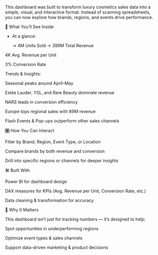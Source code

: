 This dashboard was built to transform luxury cosmetics sales data into a simple, visual, and interactive format. Instead of scanning spreadsheets, you can now explore how brands, regions, and events drive performance.

🌟 What You’ll See Inside

- At a glance:  

  -> 4M Units Sold
  -> 399M Total Revenue

4K Avg. Revenue per Unit

3% Conversion Rate

Trends & Insights:

Seasonal peaks around April–May

Estée Lauder, YSL, and Rare Beauty dominate revenue

NARS leads in conversion efficiency

Europe tops regional sales with 89M revenue

Flash Events & Pop-ups outperform other sales channels

🎛 How You Can Interact

Filter by Brand, Region, Event Type, or Location

Compare brands by both revenue and conversion

Drill into specific regions or channels for deeper insights

🛠 Built With

Power BI for dashboard design

DAX measures for KPIs (Avg. Revenue per Unit, Conversion Rate, etc.)

Data cleaning & transformation for accuracy

🚀 Why It Matters

This dashboard isn’t just for tracking numbers — it’s designed to help:

Spot opportunities in underperforming regions

Optimize event types & sales channels

Support data-driven marketing & product decisions
